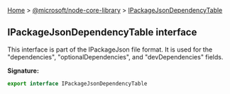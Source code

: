 [Home](./index) &gt; [@microsoft/node-core-library](./node-core-library.md) &gt; [IPackageJsonDependencyTable](./node-core-library.ipackagejsondependencytable.md)

## IPackageJsonDependencyTable interface

This interface is part of the IPackageJson file format. It is used for the "dependencies", "optionalDependencies", and "devDependencies" fields.

<b>Signature:</b>

```typescript
export interface IPackageJsonDependencyTable 
```
